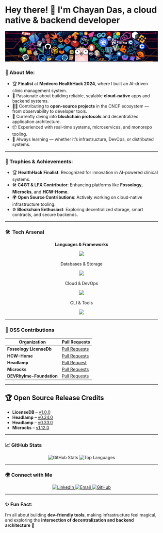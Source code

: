 # Hey there! 👋 I'm Chayan Das, a cloud native & backend developer

<p align="center">
    <img src="./header_1.png" alt="Header Image">
</p>

### 🚀 About Me:
- 🏆 **Finalist** at **Medecro HealthHack 2024**, where I built an AI-driven clinic management system.
- 🔧 Passionate about building reliable, scalable **cloud-native** apps and backend systems.
- 🧑‍💻 Contributing to **open-source projects** in the CNCF ecosystem — from observability to developer tools.
- 🌱 Currently diving into **blockchain protocols** and decentralized application architecture.
- 📦 Experienced with real-time systems, microservices, and monorepo tooling.
- 🧠 Always learning — whether it’s infrastructure, DevOps, or distributed systems.

---

### 🏅 Trophies & Achievements:
- 🏆 **HealthHack Finalist**: Recognized for innovation in AI-powered clinical systems.
- 🛠️ **C4GT & LFX Contributor**: Enhancing platforms like **Fossology**, **Microcks**, and **HCW-Home**.
- 🌍 **Open Source Contributions**: Actively working on cloud-native infrastructure tooling.
- ⚙️ **Blockchain Enthusiast**: Exploring decentralized storage, smart contracts, and secure backends.

---
<h3>🛠️&nbsp;&nbsp;Tech Arsenal</h3>

<div align="center">

**Languages & Frameworks**  
<p> <img src="https://skillicons.dev/icons?i=go,js,ts,angular,solidity,react,nextjs,redux,nestjs,nodejs,express,html,css,kafka&perline=8" /> </p>
Databases & Storage

<p> <img src="https://skillicons.dev/icons?i=postgresql,mongodb,redis,supabase,prisma,mysql&perline=7" /> </p>
Cloud & DevOps

<p> <img src="https://skillicons.dev/icons?i=aws,vercel,netlify,docker,kubernetes,githubactions,git,postman,figma&perline=8" /> </p>
CLI & Tools

<p> <img src="https://skillicons.dev/icons?i=linux,bash,powershell,vim&perline=8" /></p>

</div>

---



### 🌟 OSS Contributions

| Organization              | Pull Requests                                                                                     |
|---------------------------|-------------------------------------------------------------------------------------------------|
| **Fossology LicenseDb**    | [Pull Requests](https://github.com/fossology/LicenseDb/issues?q=is%3Apr%20state%3Aopen%20author%3AChayanDass)     |
| **HCW-Home**               | [Pull Requests](https://github.com/HCW-home/hcw-home/issues?q=is%3Apr+is%3Aopen+author%3AChayanDass)   |
| **Headlamp**                | [Pull Request](https://github.com/kubernetes-sigs/headlamp/issues?q=is%3Apr+author%3AChayanDass)|
| **Microcks**               | [Pull Requests](https://github.com/microcks/microcks/pulls?q=is%3Apr+author%3AChayanDass+is%3Aclosed)   |
| **DEVRhylme-Foundation**   | [Pull Requests](https://github.com/DEVRhylme-Foundation/new-website/issues?q=is%3Apr+is%3Aopen+author%3AChayanDass)|

---
## 🏆 Open Source Release Credits

- **LicenseDB** – [v1.0.0](https://github.com/fossology/LicenseDb/releases/tag/1.0.0)
- **Headlamp** – [v0.34.0](https://github.com/kubernetes-sigs/headlamp/releases/tag/v0.34.0)
- **Headlamp** – [v0.33.0](https://github.com/kubernetes-sigs/headlamp/releases/tag/v0.33.0)
- **Microcks** – [v1.12.0](https://github.com/microcks/microcks/releases/tag/1.12.0)

---

### 📈 GitHub Stats

<p align="center">
  <img src="https://github-readme-stats.vercel.app/api?username=ChayanDass&show_icons=true&theme=radical" alt="GitHub Stats"/>
  <img src="https://github-readme-stats.vercel.app/api/top-langs/?username=ChayanDass&layout=compact&theme=radical" alt="Top Languages"/>
</p>

---


### 🌍 Connect with Me

<p align="center">
  <a href="https://www.linkedin.com/in/chayandas0110/">
    <img src="https://img.shields.io/badge/LinkedIn-%230077B5.svg?style=for-the-badge&logo=linkedin&logoColor=white" alt="LinkedIn"/>
  </a>
  <a href="mailto:daschayan8837@gmail.com">
    <img src="https://img.shields.io/badge/Email-%23D14836.svg?style=for-the-badge&logo=gmail&logoColor=white" alt="Email"/>
  </a>
  <a href="https://github.com/ChayanDass">
    <img src="https://img.shields.io/badge/GitHub-%23121011.svg?style=for-the-badge&logo=github&logoColor=white" alt="GitHub"/>
  </a>
</p>

---

### ✨ Fun Fact:
I’m all about building **dev-friendly tools**, making infrastructure feel magical, and exploring the **intersection of decentralization and backend architecture** 🚀

